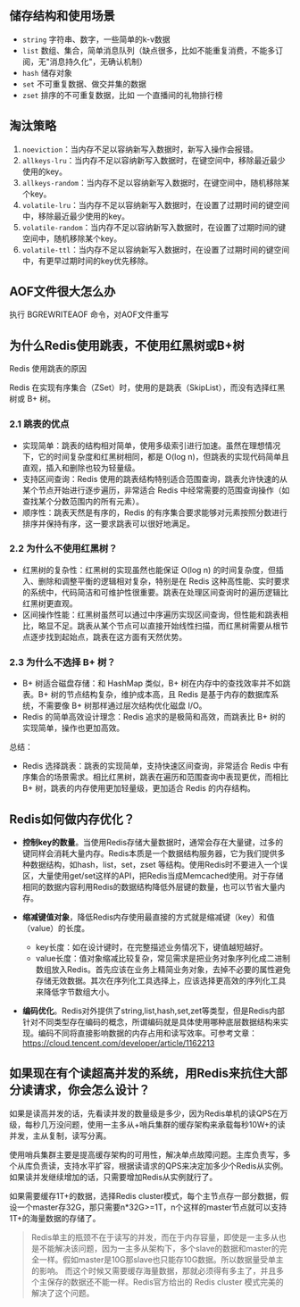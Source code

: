 ## 储存结构和使用场景
- `string` 字符串、数字，一些简单的k-v数据
- `list` 数组、集合，简单消息队列（缺点很多，比如不能重复消费，不能多订阅，无"消息持久化"，无确认机制）
- `hash` 储存对象
- `set` 不可重复数据、做交并集的数据
- `zset` 排序的不可重复数据，比如 一个直播间的礼物排行榜

## 淘汰策略
1. `noeviction`：当内存不足以容纳新写入数据时，新写入操作会报错。
2. `allkeys-lru`：当内存不足以容纳新写入数据时，在键空间中，移除最近最少使用的key。
3. `allkeys-random`：当内存不足以容纳新写入数据时，在键空间中，随机移除某个key。
4. `volatile-lru`：当内存不足以容纳新写入数据时，在设置了过期时间的键空间中，移除最近最少使用的key。
5. `volatile-random`：当内存不足以容纳新写入数据时，在设置了过期时间的键空间中，随机移除某个key。
6. `volatile-ttl`：当内存不足以容纳新写入数据时，在设置了过期时间的键空间中，有更早过期时间的key优先移除。

## AOF文件很大怎么办
执行 BGREWRITEAOF 命令，对AOF文件重写

## 为什么Redis使用跳表，不使用红黑树或B+树

Redis 使用跳表的原因

Redis 在实现有序集合（ZSet）时，使用的是跳表（SkipList），而没有选择红黑树或 B+ 树。

### 2.1 跳表的优点

- 实现简单：跳表的结构相对简单，使用多级索引进行加速。虽然在理想情况下，它的时间复杂度和红黑树相同，都是 O(log n)，但跳表的实现代码简单且直观，插入和删除也较为轻量级。
- 支持区间查询：Redis 使用的跳表结构特别适合范围查询，跳表允许快速的从某个节点开始进行逐步遍历，非常适合 Redis 中经常需要的范围查询操作（如查找某个分数范围内的所有元素）。
- 顺序性：跳表天然是有序的，Redis 的有序集合要求能够对元素按照分数进行排序并保持有序，这一要求跳表可以很好地满足。
### 2.2 为什么不使用红黑树？
- 红黑树的复杂性：红黑树的实现虽然也能保证 O(log n) 的时间复杂度，但插入、删除和调整平衡的逻辑相对复杂，特别是在 Redis 这种高性能、实时要求的系统中，代码简洁和可维护性很重要。跳表在处理区间查询时的遍历逻辑比红黑树更直观。
- 区间操作性能：红黑树虽然可以通过中序遍历实现区间查询，但性能和跳表相比，略显不足。跳表从某个节点可以直接开始线性扫描，而红黑树需要从根节点逐步找到起始点，跳表在这方面有天然优势。
### 2.3 为什么不选择 B+ 树？
- B+ 树适合磁盘存储：和 HashMap 类似，B+ 树在内存中的查找效率并不如跳表。B+ 树的节点结构复杂，维护成本高，且 Redis 是基于内存的数据库系统，不需要像 B+ 树那样通过层次结构优化磁盘 I/O。
- Redis 的简单高效设计理念：Redis 追求的是极简和高效，而跳表比 B+ 树的实现简单，操作也更加高效。

总结：

- Redis 选择跳表：跳表的实现简单，支持快速区间查询，非常适合 Redis 中有序集合的场景需求。相比红黑树，跳表在遍历和范围查询中表现更优，而相比 B+ 树，跳表的内存使用更加轻量级，更加适合 Redis 的内存结构。
##  Redis如何做内存优化？

*  **控制key的数量**。当使用Redis存储大量数据时，通常会存在大量键，过多的键同样会消耗大量内存。Redis本质是一个数据结构服务器，它为我们提供多种数据结构，如hash，list，set，zset 等结构。使用Redis时不要进入一个误区，大量使用get/set这样的API，把Redis当成Memcached使用。对于存储相同的数据内容利用Redis的数据结构降低外层键的数量，也可以节省大量内存。

*  **缩减键值对象**，降低Redis内存使用最直接的方式就是缩减键（key）和值（value）的长度。

   - key长度：如在设计键时，在完整描述业务情况下，键值越短越好。
   - value长度：值对象缩减比较复杂，常见需求是把业务对象序列化成二进制数组放入Redis。首先应该在业务上精简业务对象，去掉不必要的属性避免存储无效数据。其次在序列化工具选择上，应该选择更高效的序列化工具来降低字节数组大小。

*  **编码优化**。Redis对外提供了string,list,hash,set,zet等类型，但是Redis内部针对不同类型存在编码的概念，所谓编码就是具体使用哪种底层数据结构来实现。编码不同将直接影响数据的内存占用和读写效率。可参考文章：https://cloud.tencent.com/developer/article/1162213


##  如果现在有个读超高并发的系统，用Redis来抗住大部分读请求，你会怎么设计？

如果是读高并发的话，先看读并发的数量级是多少，因为Redis单机的读QPS在万级，每秒几万没问题，使用一主多从+哨兵集群的缓存架构来承载每秒10W+的读并发，主从复制，读写分离。

使用哨兵集群主要是提高缓存架构的可用性，解决单点故障问题。主库负责写，多个从库负责读，支持水平扩容，根据读请求的QPS来决定加多少个Redis从实例。如果读并发继续增加的话，只需要增加Redis从实例就行了。

如果需要缓存1T+的数据，选择Redis cluster模式，每个主节点存一部分数据，假设一个master存32G，那只需要n*32G>=1T，n个这样的master节点就可以支持1T+的海量数据的存储了。

> Redis单主的瓶颈不在于读写的并发，而在于内存容量，即使是一主多从也是不能解决该问题，因为一主多从架构下，多个slave的数据和master的完全一样。假如master是10G那slave也只能存10G数据。所以数据量受单主的影响。
> 而这个时候又需要缓存海量数据，那就必须得有多主了，并且多个主保存的数据还不能一样。Redis官方给出的 Redis cluster 模式完美的解决了这个问题。